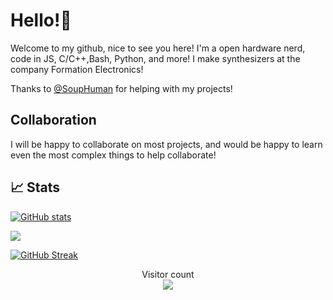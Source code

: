 # Hello!👋
Welcome to my github, nice to see you here! I'm a open hardware nerd, code in JS, C/C++,Bash, Python, and more! I make synthesizers at the company Formation Electronics!

Thanks to [@SoupHuman](https://github.com/SoupHuman) for helping with my projects!

## Collaboration
I will be happy to collaborate on most projects, and would be happy to learn even the most complex things to help collaborate!

## 📈 Stats

[![GitHub stats](https://github-readme-stats.vercel.app/api?username=electron271&show_icons=true&theme=synthwave&include_all_commits=true)](https://github.com/electron271/electron271)

![](https://github-profile-summary-cards.vercel.app/api/cards/profile-details?username=electron271&theme=monokai)

[![GitHub Streak](http://github-readme-streak-stats.herokuapp.com?user=electron271&theme=synthwave)](https://git.io/streak-stats)

<p align="center"> 
  Visitor count<br>
  <img src="https://profile-counter.glitch.me/electron271/count.svg" />
</p>


